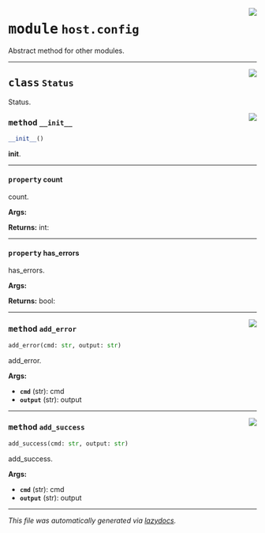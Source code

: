 <!-- markdownlint-disable -->

<a href="../src/pyquanda/host/config.py#L0"><img align="right" style="float:right;" src="https://img.shields.io/badge/-source-cccccc?style=flat-square"></a>

# <kbd>module</kbd> `host.config`
Abstract method for other modules. 



---

<a href="../src/pyquanda/host/config.py#L23"><img align="right" style="float:right;" src="https://img.shields.io/badge/-source-cccccc?style=flat-square"></a>

## <kbd>class</kbd> `Status`
Status. 

<a href="../src/pyquanda/host/config.py#L26"><img align="right" style="float:right;" src="https://img.shields.io/badge/-source-cccccc?style=flat-square"></a>

### <kbd>method</kbd> `__init__`

```python
__init__()
```

__init__. 


---

#### <kbd>property</kbd> count

count. 



**Args:**
 



**Returns:**
  int: 

---

#### <kbd>property</kbd> has_errors

has_errors. 



**Args:**
 



**Returns:**
  bool: 



---

<a href="../src/pyquanda/host/config.py#L40"><img align="right" style="float:right;" src="https://img.shields.io/badge/-source-cccccc?style=flat-square"></a>

### <kbd>method</kbd> `add_error`

```python
add_error(cmd: str, output: str)
```

add_error. 



**Args:**
 
 - <b>`cmd`</b> (str):  cmd 
 - <b>`output`</b> (str):  output 

---

<a href="../src/pyquanda/host/config.py#L31"><img align="right" style="float:right;" src="https://img.shields.io/badge/-source-cccccc?style=flat-square"></a>

### <kbd>method</kbd> `add_success`

```python
add_success(cmd: str, output: str)
```

add_success. 



**Args:**
 
 - <b>`cmd`</b> (str):  cmd 
 - <b>`output`</b> (str):  output 




---

_This file was automatically generated via [lazydocs](https://github.com/ml-tooling/lazydocs)._
